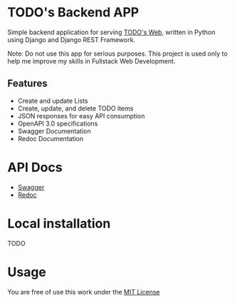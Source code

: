 # TODO's Backend APP

Simple backend application for serving [TODO's Web](), written in Python using Django and Django REST Framework.

Note: Do not use this app for serious purposes. This project is used only to help me improve my skills in Fullstack Web Development.

## Features

-   Create and update Lists
-   Create, update, and delete TODO items
-   JSON responses for easy API consumption
-   OpenAPI 3.0 specifications
-   Swagger Documentation
-   Redoc Documentation

# API Docs

-   [Swagger](https://todo-backend-mxjosuedev.vercel.app/api/docs/)
-   [Redoc](https://todo-backend-mxjosuedev.vercel.app/api/redoc/)

# Local installation

TODO

# Usage

You are free of use this work under the [MIT License](/LICENSE)
